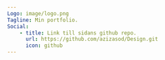 ```yaml
---
Logo: image/logo.png
Tagline: Min portfolio.
Social:
    - title: Link till sidans github repo.
      url: https://github.com/azizasod/Design.git
      icon: github
---
```

